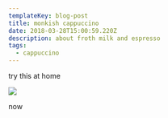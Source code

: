 ```yaml
---
templateKey: blog-post
title: monkish cappuccino
date: 2018-03-28T15:00:59.220Z
description: about froth milk and espresso
tags:
  - cappuccino
---
```

try this at home



![](/img/cappuccino.jpg)

now
